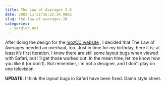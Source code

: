 ```yaml
---
title: The Law of Averages 2.0
date: 2003-11-21T16:25:34.000Z
slug: the-law-of-averages-20
categories:
  - yergler.net
---
```

After doing the design for the [mozCC website][1] , I decided that The Law of Averages needed an overhaul, too. Just in time for my birthday, here it is; at least it’s first iteration. I know there are still some layout bugs when viewed with Safari, but I’ll get those worked out. In the mean time, let me know how you like it (or don’t). But remember, I’m not a designer, and I don’t play on one television.

**<span class="caps">UPDATE</span>**: I think the layout bugs in Safari have been fixed. Damn style sheet.

 [1]: http://www.yergler.net/projects/mozcc
